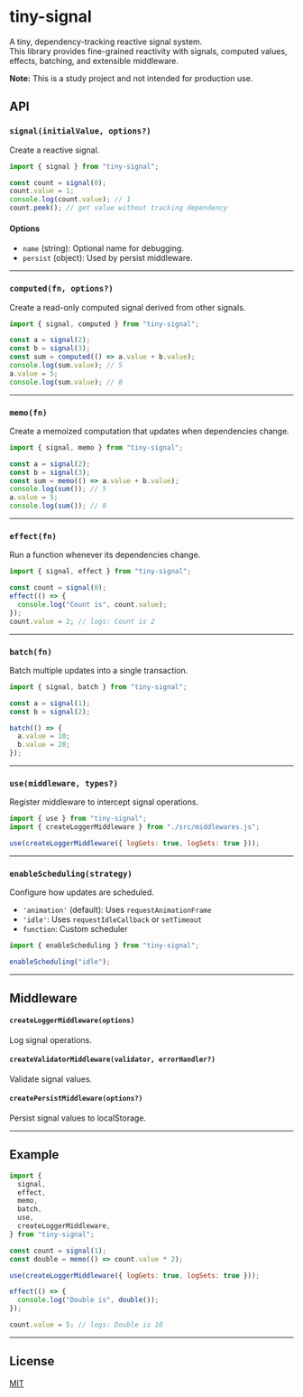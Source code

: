 # tiny-signal

A tiny, dependency-tracking reactive signal system.  
This library provides fine-grained reactivity with signals, computed values, effects, batching, and extensible middleware.  

**Note:** This is a study project and not intended for production use.

## API

### `signal(initialValue, options?)`

Create a reactive signal.

```js
import { signal } from "tiny-signal";

const count = signal(0);
count.value = 1;
console.log(count.value); // 1
count.peek(); // get value without tracking dependency
```

#### Options

- `name` (string): Optional name for debugging.
- `persist` (object): Used by persist middleware.

---

### `computed(fn, options?)`

Create a read-only computed signal derived from other signals.

```js
import { signal, computed } from "tiny-signal";

const a = signal(2);
const b = signal(3);
const sum = computed(() => a.value + b.value);
console.log(sum.value); // 5
a.value = 5;
console.log(sum.value); // 8
```

---

### `memo(fn)`

Create a memoized computation that updates when dependencies change.

```js
import { signal, memo } from "tiny-signal";

const a = signal(2);
const b = signal(3);
const sum = memo(() => a.value + b.value);
console.log(sum()); // 5
a.value = 5;
console.log(sum()); // 8
```

---

### `effect(fn)`

Run a function whenever its dependencies change.

```js
import { signal, effect } from "tiny-signal";

const count = signal(0);
effect(() => {
  console.log("Count is", count.value);
});
count.value = 2; // logs: Count is 2
```

---

### `batch(fn)`

Batch multiple updates into a single transaction.

```js
import { signal, batch } from "tiny-signal";

const a = signal(1);
const b = signal(2);

batch(() => {
  a.value = 10;
  b.value = 20;
});
```

---

### `use(middleware, types?)`

Register middleware to intercept signal operations.

```js
import { use } from "tiny-signal";
import { createLoggerMiddleware } from "./src/middlewares.js";

use(createLoggerMiddleware({ logGets: true, logSets: true }));
```

---

### `enableScheduling(strategy)`

Configure how updates are scheduled.

- `'animation'` (default): Uses `requestAnimationFrame`
- `'idle'`: Uses `requestIdleCallback` or `setTimeout`
- `function`: Custom scheduler

```js
import { enableScheduling } from "tiny-signal";

enableScheduling("idle");
```

---

## Middleware

#### `createLoggerMiddleware(options)`

Log signal operations.

#### `createValidatorMiddleware(validator, errorHandler?)`

Validate signal values.

#### `createPersistMiddleware(options?)`

Persist signal values to localStorage.

---

## Example

```js
import {
  signal,
  effect,
  memo,
  batch,
  use,
  createLoggerMiddleware,
} from "tiny-signal";

const count = signal(1);
const double = memo(() => count.value * 2);

use(createLoggerMiddleware({ logGets: true, logSets: true }));

effect(() => {
  console.log("Double is", double());
});

count.value = 5; // logs: Double is 10
```

---

## License

[MIT](./LICENSE)
